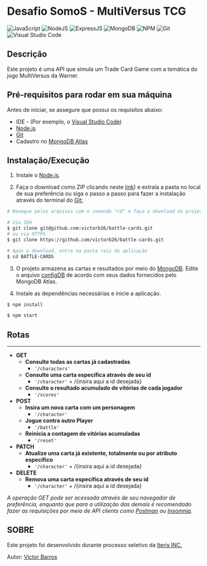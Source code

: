 # Desafio SomoS - MultiVersus TCG

![JavaScript](https://img.shields.io/badge/JavaScript-F7DF1E?style=for-the-badge&logo=javascript&logoColor=black)
![NodeJS](https://img.shields.io/badge/Node.js-43853D?style=for-the-badge&logo=node.js&logoColor=white)
![ExpressJS](https://img.shields.io/badge/Express.js-404D59?style=for-the-badge)
![MongoDB](https://img.shields.io/badge/MongoDB-4EA94B?style=for-the-badge&logo=mongodb&logoColor=white)
![NPM](https://img.shields.io/badge/npm-CB3837?style=for-the-badge&logo=npm&logoColor=white)
![Git](https://img.shields.io/badge/GIT-E44C30?style=for-the-badge&logo=git&logoColor=white)   
![Visual Studio Code](https://img.shields.io/badge/Visual_Studio_Code-0078D4?style=for-the-badge&logo=visual%20studio%20code&logoColor=white)

## Descrição

Este projeto é uma API que simula um Trade Card Game com a temática do jogo MultiVersus da Warner.

## Pré-requisitos para rodar em sua máquina

Antes de iniciar, se assegure que possui os requisitos abaixo:

- IDE - (Por exemplo, o [Visual Studio Code](https://code.visualstudio.com/))
- [Node.js](https://nodejs.org/en/download)
- [Git](https://git-scm.com/downloads)
- Cadastro no [MongoDB Atlas](https://www.mongodb.com/atlas/database)



## Instalação/Execução

1. Instale o [Node.js](https://nodejs.org/en/). 

2. Faça o download como ZIP clicando neste [link](https://github.com/victorb26/battle-cards/archive/refs/heads/main.zip)) e extraia a pasta no local de sua preferência ou siga o passo a passo para fazer a instalação através do terminal do [Git:](https://git-scm.com/)

```bash
# Navegue pelos arquivos com o comando "cd" e faça o download do projeto

# Via SSH
$ git clone git@github.com:victorb26/battle-cards.git
# ou via HTTPS
$ git clone https://github.com/victorb26/battle-cards.git

# Após o download, entre na pasta raiz da aplicação
$ cd BATTLE-CARDS
```

3. O projeto armazena as cartas e resultados por meio do [MongoDB](https://www.mongodb.com/cloud). Edite o arquivo [configDB](https://github.com/victorb26/battle-cards/blob/main/src/data/configDB.js) de acordo com seus dados fornecidos pelo MongoDB Atlas.


4. Instale as dependências necessárias e inicie a aplicação.

```bash
$ npm install

$ npm start
```

## Rotas

---

- **GET**
    - **Consulte todas as cartas já cadastradas**
        - `'/characters'`
    - **Consulte uma carta específica através de seu id**
        - `'/character'` + /{insira aqui a id desejada}
    - **Consulte o resultado acumulado de vitórias de cada jogador**
        - `'/scores'`
- **POST**
    - **Insira um nova carta com um personagem**
        - `'/character'`
    - **Jogue contra outro Player**
        - `'/battle'`
    - **Reinicia a contagem de vitórias acumuladas**
        - `'/reset'`
- **PATCH**
    - **Atualize uma carta já existente, totalmente ou por atributo específico**
        - `'/character'` + /{insira aqui a id desejada}
- **DELETE**
    - **Remova uma carta específica através de seu id**
        - `'/character'` + /{insira aqui a id desejada}

*A operação GET pode ser acessada através de seu navegador de preferência, enquanto que para a utilização das demais é recomendado fazer as requisições por meio de API clients como [Postman](https://www.postman.com/) ou [Insomnia](https://insomnia.rest/download).*



## SOBRE

Este projeto foi desenvolvido durante processo seletivo da [Iteris INC.](https://www.iteris.com.br/)

Autor: [Victor Barros](https://www.linkedin.com/in/victorjcbarros/)
